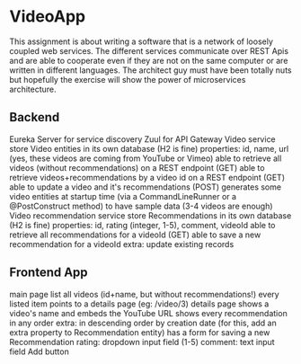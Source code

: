 # VideoApp
This assignment is about writing a software that is a network of loosely coupled web services. The different services communicate over REST Apis and are able to cooperate even if they are not on the same computer or are written in different languages. The architect guy must have been totally nuts but hopefully the exercise will show the power of microservices architecture.

## Backend
Eureka Server for service discovery
Zuul for API Gateway
Video service
store Video entities in its own database (H2 is fine)
properties: id, name, url (yes, these videos are coming from YouTube or Vimeo)
able to retrieve all videos (without recommendations) on a REST endpoint (GET)
able to retrieve videos+recommendations by a video id on a REST endpoint (GET)
able to update a video and it's recommendations (POST)
generates some video entities at startup time (via a CommandLineRunner or a @PostConstruct method) to have sample data (3-4 videos are enough)
Video recommendation service
store Recommendations in its own database (H2 is fine)
properties: id, rating (integer, 1-5), comment, videoId
able to retrieve all recommendations for a videoId (GET)
able to save a new recommendation for a videoId
extra: update existing records

## Frontend App
main page
  list all videos (id+name, but without recommendations!)
  every listed item points to a details page (eg: /video/3)
details page
  shows a video's name and embeds the YouTube URL
  shows every recommendation in any order
  extra: in descending order by creation date (for this, add an extra property to Recommendation entity)
  has a form for saving a new Recommendation
  rating: dropdown input field (1-5)
  comment: text input field
  Add button

